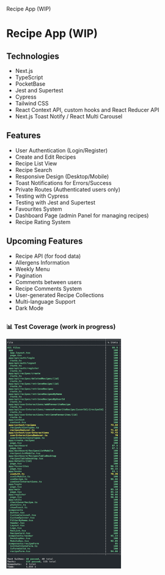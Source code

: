 Recipe App (WIP)

# Recipe App (WIP)

## Technologies

- Next.js
- TypeScript
- PocketBase
- Jest and Supertest
- Cypress
- Tailwind CSS
- React Context API, custom hooks and React Reducer API
- Next.js Toast Notify / React Multi Carousel

## Features

- User Authentication (Login/Register)
- Create and Edit Recipes
- Recipe List View
- Recipe Search
- Responsive Design (Desktop/Mobile)
- Toast Notifications for Errors/Success
- Private Routes (Authenticated users only)
- Testing with Cypress
- Testing with Jest and Supertest
- Favourites System
- Dashboard Page (admin Panel for managing recipes)
- Recipe Rating System

## Upcoming Features

- Recipe API (for food data)
- Allergens Information
- Weekly Menu
- Pagination
- Comments between users
- Recipe Comments System
- User-generated Recipe Collections
- Multi-language Support
- Dark Mode

## <h3>📊 Test Coverage (work in progress)</h3>

<img src="./public/images/githubImages/coverage.png" alt="Texto alternativo" width="300" height="600">
